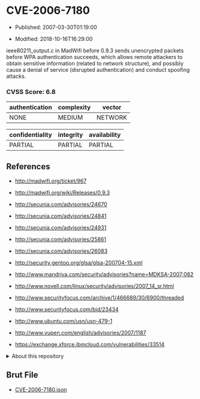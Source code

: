 # CVE-2006-7180

- Published: 2007-03-30T01:19:00

- Modified: 2018-10-16T16:29:00

ieee80211_output.c in MadWifi before 0.9.3 sends unencrypted packets before WPA authentication succeeds, which allows remote attackers to obtain sensitive information (related to network structure), and possibly cause a denial of service (disrupted authentication) and conduct spoofing attacks.

### CVSS Score: **6.8**

| authentication | complexity | vector |
| --- | --- | --- |
| NONE | MEDIUM | NETWORK |

| confidentiality | integrity | availability |
| --- | --- | --- |
| PARTIAL | PARTIAL | PARTIAL |

## References

* http://madwifi.org/ticket/967

* http://madwifi.org/wiki/Releases/0.9.3

* http://secunia.com/advisories/24670

* http://secunia.com/advisories/24841

* http://secunia.com/advisories/24931

* http://secunia.com/advisories/25861

* http://secunia.com/advisories/26083

* http://security.gentoo.org/glsa/glsa-200704-15.xml

* http://www.mandriva.com/security/advisories?name=MDKSA-2007:082

* http://www.novell.com/linux/security/advisories/2007_14_sr.html

* http://www.securityfocus.com/archive/1/466689/30/6900/threaded

* http://www.securityfocus.com/bid/23434

* http://www.ubuntu.com/usn/usn-479-1

* http://www.vupen.com/english/advisories/2007/1187

* https://exchange.xforce.ibmcloud.com/vulnerabilities/33514

<details>
<summary>About this repository</summary> 

  This repository is part of the project [Live Hack CVE](https://github.com/Live-Hack-CVE). Main website can be found [www.live-hack.org](https://www.live-hack.org) 
  
  Made by [Sn0wAlice](https://github.com/Sn0wAlice) for the people that care about security and need to have a feed of the latest CVEs. Hope you enjoy it, don't forget to star the repo and follow me on [Twitter](https://twitter.com/Sn0wAlice) and [Github](https://github.com/Sn0wAlice). And that is my [personnal website](https://www.alice-snow.me/)

  - [Home Page](https://github.com/Live-Hack-CVE)
  - [Framework](https://github.com/Live-Hack-CVE/cve-framework)
  - [CVE database](https://github.com/Live-Hack-CVE/full_database)
  - [Changelog](https://github.com/Live-Hack-CVE/Changelog)
</details>

## Brut File

* [CVE-2006-7180.json](https://raw.githubusercontent.com/Live-Hack-CVE/full_database/main/cves/2006/CVE-2006-7180.json)

